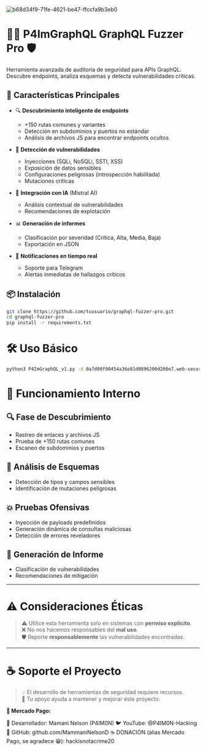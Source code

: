 
![b68d34f9-71fe-4621-be47-ffccfa9b3eb0](https://github.com/user-attachments/assets/73640603-a561-444e-b9b2-cf50da5c23d3)

# 🕵️‍♂️ P4ImGraphQL GraphQL Fuzzer Pro 🛡️
Herramienta avanzada de auditoría de seguridad para APIs GraphQL. Descubre endpoints, analiza esquemas y detecta vulnerabilidades críticas.

## 🚀 Características Principales

- 🔍 **Descubrimiento inteligente de endpoints**
  - +150 rutas comunes y variantes
  - Detección en subdominios y puertos no estándar
  - Análisis de archivos JS para encontrar endpoints ocultos

- 🎯 **Detección de vulnerabilidades**
  - Inyecciones (SQLi, NoSQLi, SSTI, XSS)
  - Exposición de datos sensibles
  - Configuraciones peligrosas (introspección habilitada)
  - Mutaciones críticas

- 🤖 **Integración con IA** (Mistral AI)
  - Análisis contextual de vulnerabilidades
  - Recomendaciones de explotación

- 📊 **Generación de informes**
  - Clasificación por severidad (Crítica, Alta, Media, Baja)
  - Exportación en JSON

- 🔔 **Notificaciones en tiempo real**
  - Soporte para Telegram
  - Alertas inmediatas de hallazgos críticos

## 📦 Instalación

```bash
git clone https://github.com/tuusuario/graphql-fuzzer-pro.git
cd graphql-fuzzer-pro
pip install -r requirements.txt
```

# 🛠️ Uso Básico

```bash
python3 P4ImGraphQL_v1.py -d 0a7d00f90454a36e81d0896200d200e7.web-security-academy.net --clave_mistral $CLAVE_MISTRAL --token_telegram $TOKEN_TELEGRAM --id_chat_telegram $ID_CHAT_TELEGRAM -v
```
# 🧠 Funcionamiento Interno

## 🔍 Fase de Descubrimiento
- Rastreo de enlaces y archivos JS
- Prueba de +150 rutas comunes
- Escaneo de subdominios y puertos

## 🧬 Análisis de Esquemas
- Detección de tipos y campos sensibles
- Identificación de mutaciones peligrosas

## 💥 Pruebas Ofensivas
- Inyección de payloads predefinidos
- Generación dinámica de consultas maliciosas
- Detección de errores reveladores

## 📑 Generación de Informe
- Clasificación de vulnerabilidades
- Recomendaciones de mitigación

---

# ⚠️ Consideraciones Éticas

> ⚠️ Utilice esta herramienta solo en sistemas con **permiso explícito**.  
> ❌ No nos hacemos responsables del **mal uso**.  
> 🛡️ Reporte **responsablemente** las vulnerabilidades encontradas.

---

# ☕ Soporte el Proyecto

> 💡 El desarrollo de herramientas de seguridad requiere recursos.  
> 🤝 Tu apoyo ayuda a mantener y mejorar este proyecto:

**💸 Mercado Pago:**  

📧 Desarrollador: Mamani Nelson (P4IM0N)
🐦 YouTube: @P4IM0N-Hacking
🔗 GitHub: github.com/MammaniNelsonD
☕ DONACIÓN (alias Mercado Pago, se agradece 😁): hackisnotacrime20

